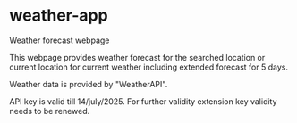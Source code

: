 # weather-app
Weather forecast webpage

This webpage provides weather forecast for the searched location or current location for current weather including extended forecast for 5 days.

Weather data is provided by "WeatherAPI".

API key is valid till 14/july/2025. For further validity extension key validity needs to be renewed.



